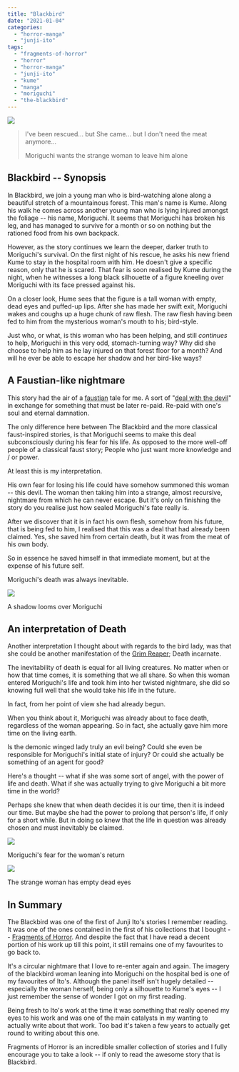 ```yaml
---
title: "Blackbird"
date: "2021-01-04"
categories: 
  - "horror-manga"
  - "junji-ito"
tags: 
  - "fragments-of-horror"
  - "horror"
  - "horror-manga"
  - "junji-ito"
  - "kume"
  - "manga"
  - "moriguchi"
  - "the-blackbird"
---
```


[![](./images/blackbird-quote-heading.png)](./images/blackbird-quote-heading.png)

> I've been rescued... but She came... but I don't need the meat anymore...
> 
> Moriguchi wants the strange woman to leave him alone

## Blackbird -- Synopsis

In Blackbird, we join a young man who is bird-watching alone along a beautiful stretch of a mountainous forest. This man's name is Kume. Along his walk he comes across another young man who is lying injured amongst the foliage -- his name, Moriguchi. It seems that Moriguchi has broken his leg, and has managed to survive for a month or so on nothing but the rationed food from his own backpack.

However, as the story continues we learn the deeper, darker truth to Moriguchi's survival. On the first night of his rescue, he asks his new friend Kume to stay in the hospital room with him. He doesn't give a specific reason, only that he is scared. That fear is soon realised by Kume during the night, when he witnesses a long black silhouette of a figure kneeling over Moriguchi with its face pressed against his.

On a closer look, Hume sees that the figure is a tall woman with empty, dead eyes and puffed-up lips. After she has made her swift exit, Moriguchi wakes and coughs up a huge chunk of raw flesh. The raw flesh having been fed to him from the mysterious woman's mouth to his; bird-style.

Just who, or what, is this woman who has been helping, and still _continues_ to help, Moriguchi in this very odd, stomach-turning way? Why did she choose to help him as he lay injured on that forest floor for a month? And will he ever be able to escape her shadow and her bird-like ways?

## A Faustian-like nightmare

This story had the air of a [faustian](https://en.wikipedia.org/wiki/Faust) tale for me. A sort of "[deal with the devil](https://en.wikipedia.org/wiki/Deal_with_the_Devil)" in exchange for something that must be later re-paid. Re-paid with one's soul and eternal damnation.

The only difference here between The Blackbird and the more classical faust-inspired stories, is that Moriguchi seems to make this deal subconsciously during his fear for his life. As opposed to the more well-off people of a classical faust story; People who just want more knowledge and / or power.

At least this is my interpretation.

His own fear for losing his life could have somehow summoned this woman -- this devil. The woman then taking him into a strange, almost recursive, nightmare from which he can never escape. But it's only on finishing the story do you realise just how sealed Moriguchi's fate really is.

After we discover that it is in fact his own flesh, somehow from his future, that is being fed to him, I realised that this was a deal that had already been claimed. Yes, she saved him from certain death, but it was from the meat of his own body.

So in essence he saved himself in that immediate moment, but at the expense of his future self.

Moriguchi's death was always inevitable.

[![](images/A-shadow-looms-over-Moriguchi.jpg)](images/A-shadow-looms-over-Moriguchi.jpg)

A shadow looms over Moriguchi

## An interpretation of Death

Another interpretation I thought about with regards to the bird lady, was that she could be another manifestation of the [Grim Reaper](https://en.wikipedia.org/wiki/Death_(personification)); Death incarnate.

The inevitability of death is equal for all living creatures. No matter when or how that time comes, it is something that we all share. So when this woman entered Moriguchi's life and took him into her twisted nightmare, she did so knowing full well that she would take his life in the future.

In fact, from her point of view she had already begun.

When you think about it, Moriguchi was already about to face death, regardless of the woman appearing. So in fact, she actually gave him more time on the living earth.

Is the demonic winged lady truly an evil being? Could she even be responsible for Moriguchi's initial state of injury? Or could she actually be something of an agent for good?

Here's a thought -- what if she was some sort of angel, with the power of life and death. What if she was actually trying to give Moriguchi a bit more time in the world?

Perhaps she knew that when death decides it is our time, then it is indeed our time. But maybe she had the power to prolong that person's life, if only for a short while. But in doing so knew that the life in question was already chosen and must inevitably be claimed.

[![](images/Moriguchis-fear-for-the-womans-return.jpg)](images/Moriguchis-fear-for-the-womans-return.jpg)

Moriguchi's fear for the woman's return

[![](images/The-strange-woman-has-empty-dead-eyes.jpg)](images/The-strange-woman-has-empty-dead-eyes.jpg)

The strange woman has empty dead eyes

## In Summary

The Blackbird was one of the first of Junji Ito's stories I remember reading. It was one of the ones contained in the first of his collections that I bought -- [Fragments of Horror](https://junjiitomanga.com/tag/fragments-of-horror/). And despite the fact that I have read a decent portion of his work up till this point, it still remains one of my favourites to go back to.

It's a circular nightmare that I love to re-enter again and again. The imagery of the blackbird woman leaning into Moriguchi on the hospital bed is one of my favourites of Ito's. Although the panel itself isn't hugely detailed -- especially the woman herself, being only a silhouette to Kume's eyes -- I just remember the sense of wonder I got on my first reading.

Being fresh to Ito's work at the time it was something that really opened my eyes to his work and was one of the main catalysts in my wanting to actually write about that work. Too bad it's taken a few years to actually get round to writing about this one.

Fragments of Horror is an incredible smaller collection of stories and I fully encourage you to take a look -- if only to read the awesome story that is Blackbird.
